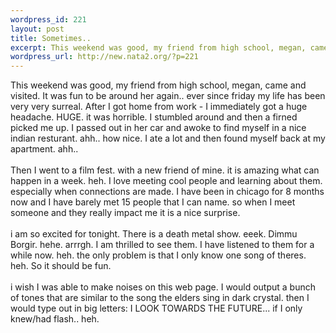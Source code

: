 ```yaml
--- 
wordpress_id: 221
layout: post
title: Sometimes..
excerpt: This weekend was good, my friend from high school, megan, came and visited. It was fun to be around her again.. ever since friday my life has been very very surreal. After I got home from work - I immediately got a huge headache. HUGE. it was horrible. I stumbled around and then a firned picked me up. I passed out in her car and awoke to find myself in a nice indian resturant. ahh.. how nice. I a...
wordpress_url: http://new.nata2.org/?p=221
---
```

This weekend was good, my friend from high school, megan, came and visited. It was fun to be around her again.. ever since friday my life has been very very surreal. After I got home from work - I immediately got a huge headache. HUGE. it was horrible. I stumbled around and then a firned picked me up. I passed out in her car and awoke to find myself in a nice indian resturant. ahh.. how nice. I ate a lot and then found myself back at my apartment. ahh.. <br/><br/>Then I went to a film fest. with a new friend of mine. it is amazing what can happen in a week. heh. I love meeting cool people and learning about them. especially when connections are made. I have been in chicago for 8 months now and I have barely met 15 people that I can name. so when I meet someone and they really impact me it is a nice surprise. <br/><br/>i am so excited for tonight. There is a death metal show. eeek. Dimmu Borgir. hehe. arrrgh. I am thrilled to see them. I have listened to them for a while now. heh. the only problem is that I only know one song of theres. heh. So it should be fun.<br/><br/>i wish I was able to make noises on this web page. I would output a bunch of tones that are similar to the song the elders sing in dark crystal. then I would type out in big letters: I LOOK TOWARDS THE FUTURE... if I only knew/had flash.. heh.
